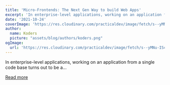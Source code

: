 ```yaml
---
title: 'Micro-Frontends: The Next Gen Way to build Web Apps'
excerpt: 'In enterprise-level applications, working on an application from a single code base turns out to be a...'
date: '2021-10-24'
coverImage: 'https://res.cloudinary.com/practicaldev/image/fetch/s--yMNu-ISc--/c_imagga_scale,f_auto,fl_progressive,h_420,q_auto,w_1000/https://dev-to-uploads.s3.amazonaws.com/uploads/articles/dv0r97eog7vna33q2u8e.png'
author:
  name: Koders
  picture: "assets/blog/authors/koders.png"
ogImage:
  url: 'https://res.cloudinary.com/practicaldev/image/fetch/s--yMNu-ISc--/c_imagga_scale,f_auto,fl_progressive,h_420,q_auto,w_1000/https://dev-to-uploads.s3.amazonaws.com/uploads/articles/dv0r97eog7vna33q2u8e.png'
---
```


In enterprise-level applications, working on an application from a single code base turns out to be a...

[Read more](https://dev.to/ruppysuppy/micro-frontends-the-next-gen-way-to-build-web-apps-16da)
